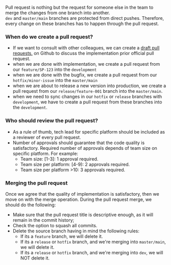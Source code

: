 Pull request is nothing but the request for someone else in the team to merge the changes from one branch into another.  
`dev` and `master/main` branches are protected from direct pushes. Therefore, every change on these branches has to happen through the pull request.

### When do we create a pull request?

- If we want to consult with other colleagues, we can create a [draft pull requests.](Draft-pull-requests) on Github to discuss the implementation prior official pull request.
- when we are done with implementation, we create a pull request from our `feature/SP-123` into the `development`
- when we are done with the bugfix, we create a pull request from our `hotfix/minor-issue` into the `master/main`
- when we are about to release a new version into production, we create a pull request from our `release/feature-001` branch into the `master/main`.
- when we need to sync changes in our `hotfix` or `release` branches with `development`, we have to create a pull request from these branches into the `development`.

### Who should review the pull request?

- As a rule of thumb, tech lead for specific platform should be included as a reviewer of every pull request.
- Number of approvals should guarantee that the code quality is satisfactory. Required number of approvals depends of team size on specific platform. For example:  
    - Team size: [1-3]: 1 approval required. 
    - Team size per platform: [4-9): 2 approvals required.
    - Team size per platform >10: 3 approvals required.

### Merging the pull request
Once we agree that the quality of implementation is satisfactory, then we move on with the merge operation. During the pull request merge, we should do the following:
- Make sure that the pull request title is descriptive enough, as it will remain in the commit history;
- Check the option to squash all commits.
- Delete the source branch having in mind the following rules:
    - If its a `feature` branch, we will delete it.
    - If its a `release` or `hotfix` branch, and we're merging into `master/main`, we will delete it.
    - If its a `release` or `hotfix` branch, and we're merging into `dev`, we will NOT delete it.
